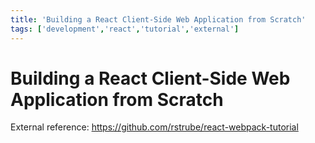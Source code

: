 ```yaml
---
title: 'Building a React Client-Side Web Application from Scratch'
tags: ['development','react','tutorial','external']
---
```

# Building a React Client-Side Web Application from Scratch
External reference: <https://github.com/rstrube/react-webpack-tutorial>
